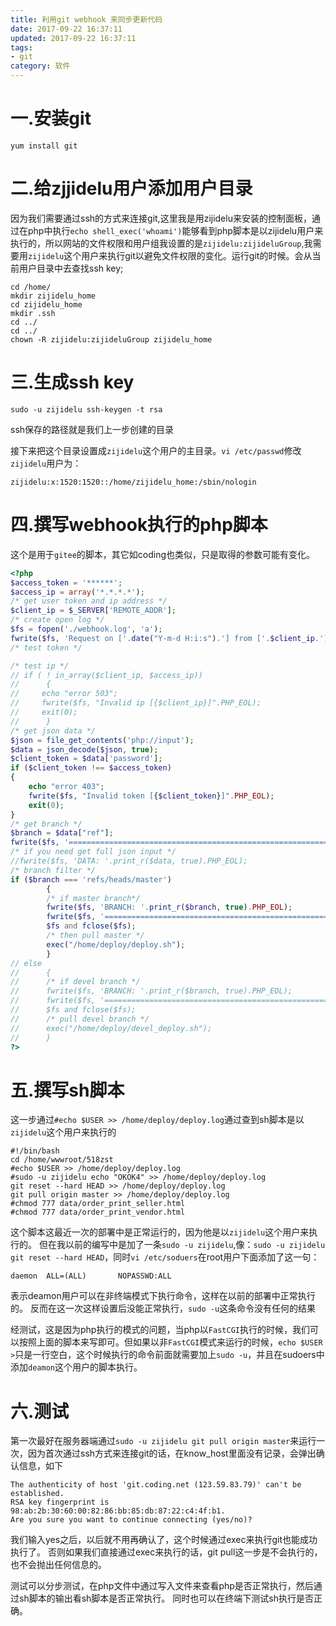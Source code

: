 ```yaml
---
title: 利用git webhook 来同步更新代码
date: 2017-09-22 16:37:11
updated: 2017-09-22 16:37:11
tags:
- git
category: 软件
---
```


# 一.安装git
```
yum install git
```
<!--more-->
# 二.给zjjidelu用户添加用户目录

因为我们需要通过ssh的方式来连接git,这里我是用zijidelu来安装的控制面板，通过在php中执行`echo shell_exec('whoami')`能够看到php脚本是以zijidelu用户来执行的，所以网站的文件权限和用户组我设置的是`zijidelu:zijideluGroup`,我需要用`zijidelu`这个用户来执行git以避免文件权限的变化。运行git的时候。会从当前用户目录中去查找ssh key;

```
cd /home/
mkdir zijidelu_home
cd zijidelu_home
mkdir .ssh
cd ../
cd ../
chown -R zijidelu:zijideluGroup zijidelu_home
```

# 三.生成ssh key

```
sudo -u zijidelu ssh-keygen -t rsa
```
ssh保存的路径就是我们上一步创建的目录

接下来把这个目录设置成`zijidelu`这个用户的主目录。`vi /etc/passwd`修改`zijidelu`用户为：

```
zijidelu:x:1520:1520::/home/zijidelu_home:/sbin/nologin
```


# 四.撰写webhook执行的php脚本

这个是用于`gitee`的脚本，其它如coding也类似，只是取得的参数可能有变化。
``` php
<?php
$access_token = '******';
$access_ip = array('*.*.*.*');
/* get user token and ip address */
$client_ip = $_SERVER['REMOTE_ADDR'];
/* create open log */
$fs = fopen('./webhook.log', 'a');
fwrite($fs, 'Request on ['.date("Y-m-d H:i:s").'] from ['.$client_ip.']'.PHP_EOL);
/* test token */

/* test ip */
// if ( ! in_array($client_ip, $access_ip))
//      {
//     echo "error 503";
//     fwrite($fs, "Invalid ip [{$client_ip}]".PHP_EOL);
//     exit(0);
//      }
/* get json data */
$json = file_get_contents('php://input');
$data = json_decode($json, true);
$client_token = $data['password'];
if ($client_token !== $access_token)
{
    echo "error 403";
    fwrite($fs, "Invalid token [{$client_token}]".PHP_EOL);
    exit(0);
}
/* get branch */
$branch = $data["ref"];
fwrite($fs, '======================================================================='.PHP_EOL);
/* if you need get full json input */
//fwrite($fs, 'DATA: '.print_r($data, true).PHP_EOL);
/* branch filter */
if ($branch === 'refs/heads/master')
        {
        /* if master branch*/
        fwrite($fs, 'BRANCH: '.print_r($branch, true).PHP_EOL);
        fwrite($fs, '======================================================================='.PHP_EOL);
        $fs and fclose($fs);
        /* then pull master */
        exec("/home/deploy/deploy.sh");
        } 
// else 
//      {
//      /* if devel branch */
//      fwrite($fs, 'BRANCH: '.print_r($branch, true).PHP_EOL);
//      fwrite($fs, '======================================================================='.PHP_EOL);
//      $fs and fclose($fs);
//      /* pull devel branch */
//      exec("/home/deploy/devel_deploy.sh");
//      }
?>
```

# 五.撰写sh脚本

这一步通过`#echo $USER >> /home/deploy/deploy.log`通过查到sh脚本是以`zijidelu`这个用户来执行的

```
#!/bin/bash 
cd /home/wwwroot/518zst
#echo $USER >> /home/deploy/deploy.log
#sudo -u zijidelu echo "OKOK4" >> /home/deploy/deploy.log 
git reset --hard HEAD >> /home/deploy/deploy.log
git pull origin master >> /home/deploy/deploy.log
#chmod 777 data/order_print_seller.html
#chmod 777 data/order_print_vendor.html
```
这个脚本这最近一次的部署中是正常运行的，因为他是以`zijidelu`这个用户来执行的。
但在我以前的编写中是加了一条`sudo -u zijidelu`,像：`sudo -u zijidelu git reset --hard HEAD`，同时`vi /etc/soduers`在root用户下面添加了这一句：
```
daemon  ALL=(ALL)       NOPASSWD:ALL
```
表示deamon用户可以在非终端模式下执行命令，这样在以前的部署中正常执行的。
反而在这一次这样设置后没能正常执行，`sudo -u`这条命令没有任何的结果

经测试，这是因为php执行的模式的问题，当php以`FastCGI`执行的时候，我们可以按照上面的脚本来写即可。但如果以非`FastCGI`模式来运行的时候，`echo $USER >`只是一行空白，这个时候执行的命令前面就需要加上`sudo -u`，并且在sudoers中添加`deamon`这个用户的脚本执行。

# 六.测试

第一次最好在服务器端通过`sudo -u zijidelu git pull origin master`来运行一次，因为首次通过ssh方式来连接git的话，在know_host里面没有记录，会弹出确认信息，如下

```
The authenticity of host 'git.coding.net (123.59.83.79)' can't be established.
RSA key fingerprint is 98:ab:2b:30:60:00:82:86:bb:85:db:87:22:c4:4f:b1.
Are you sure you want to continue connecting (yes/no)? 
```
我们输入yes之后，以后就不用再确认了，这个时候通过exec来执行git也能成功执行了。
否则如果我们直接通过exec来执行的话，git pull这一步是不会执行的，也不会抛出任何信息的。

测试可以分步测试，在php文件中通过写入文件来查看php是否正常执行，然后通过sh脚本的输出看sh脚本是否正常执行。
同时也可以在终端下测试sh执行是否正确。
